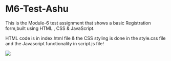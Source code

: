 # M6-Test-Ashu

This is the Module-6 test assignment that shows a basic Registration form,built using HTML , CSS  & JavaScript.

HTML code is in index.html file & the CSS styling is done in the style.css file and the Javascript functionality in script.js file!


<img src="https://user-images.githubusercontent.com/81765508/187439768-bda0a921-f283-4c55-8fb2-c2aafd087014.png">
